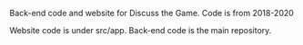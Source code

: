 Back-end code and website for Discuss the Game. Code is from 2018-2020

Website  code is under src/app.
Back-end code is the main repository.
